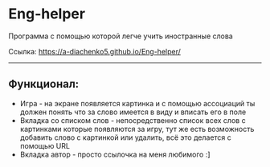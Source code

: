 # Eng-helper 

Программа с помощью которой легче учить иностранные слова

Ссылка: https://a-diachenko5.github.io/Eng-helper/

---

## Функционал:
- Игра - на экране появляется картинка и с помощью ассоциаций ты должен понять что за слово имеется в виду и вписать его в поле
- Вкладка со списком слов - непосредственно список всех слов с картинками которые появляются за игру, тут же есть возможность добавить слово с картинкой или удалить, всё это делается с помощью URL
- Вкладка автор - просто ссылочка на меня любимого :]
